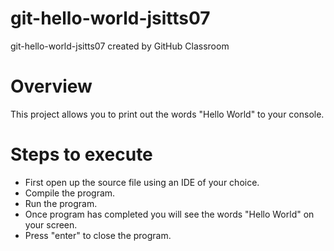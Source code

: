 # git-hello-world-jsitts07
git-hello-world-jsitts07 created by GitHub Classroom

# Overview
This project allows you to print out the words "Hello World" to your console. 

# Steps to execute
* First open up the source file using an IDE of your choice. 
* Compile the program.
* Run the program.
* Once program has completed you will see the words "Hello World" on your screen. 
* Press "enter" to close the program. 
